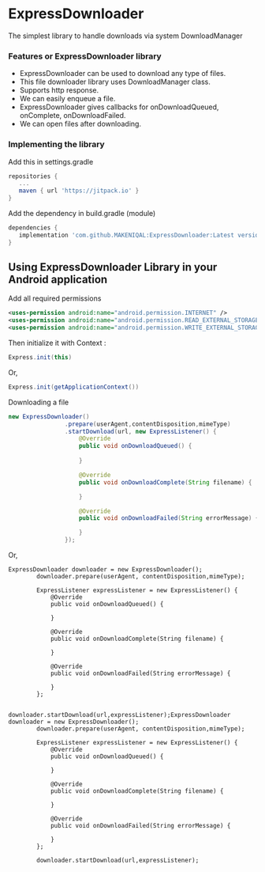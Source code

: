 # ExpressDownloader
The simplest library to handle downloads via system DownloadManager
### Features or ExpressDownloader library
* ExpressDownloader can be used to download any type of files.
* This file downloader library uses DownloadManager class.
* Supports http response.
* We can easily enqueue a file.
* ExpressDownloader gives callbacks for onDownloadQueued, onComplete, onDownloadFailed.
* We can open files after downloading.
### Implementing the library
Add this in settings.gradle
```gradle
repositories {
   ...
   maven { url 'https://jitpack.io' }
}
```
Add the dependency in build.gradle (module)
```gradle
dependencies {
   implementation 'com.github.MAKENIQAL:ExpressDownloader:Latest version'
}
```

## Using ExpressDownloader Library in your Android application
Add all required permissions
```xml
<uses-permission android:name="android.permission.INTERNET" />
<uses-permission android:name="android.permission.READ_EXTERNAL_STORAGE"/>
<uses-permission android:name="android.permission.WRITE_EXTERNAL_STORAGE"/>
```
Then initialize it with Context :
```java
Express.init(this)
```
Or,
```java
Express.init(getApplicationContext())
```
Downloading a file
```java
new ExpressDownloader()
                .prepare(userAgent,contentDisposition,mimeType)
                .startDownload(url, new ExpressListener() {
                    @Override
                    public void onDownloadQueued() {
                        
                    }

                    @Override
                    public void onDownloadComplete(String filename) {

                    }

                    @Override
                    public void onDownloadFailed(String errorMessage) {

                    }
                });
```                
Or,
```
ExpressDownloader downloader = new ExpressDownloader();
        downloader.prepare(userAgent, contentDisposition,mimeType);
        
        ExpressListener expressListener = new ExpressListener() {
            @Override
            public void onDownloadQueued() {
                
            }

            @Override
            public void onDownloadComplete(String filename) {

            }

            @Override
            public void onDownloadFailed(String errorMessage) {

            }
        };
        
        downloader.startDownload(url,expressListener);ExpressDownloader downloader = new ExpressDownloader();
        downloader.prepare(userAgent, contentDisposition,mimeType);
        
        ExpressListener expressListener = new ExpressListener() {
            @Override
            public void onDownloadQueued() {
                
            }

            @Override
            public void onDownloadComplete(String filename) {

            }

            @Override
            public void onDownloadFailed(String errorMessage) {

            }
        };
        
        downloader.startDownload(url,expressListener);
```        

